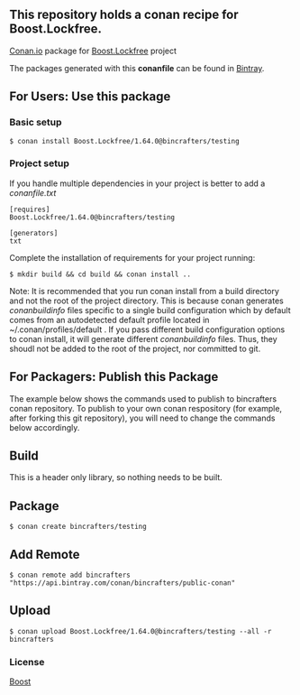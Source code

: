 ## This repository holds a conan recipe for Boost.Lockfree.

[Conan.io](https://conan.io) package for [Boost.Lockfree](https://github.com/Boostorg/Lockfree) project

The packages generated with this **conanfile** can be found in [Bintray](https://bintray.com/bincrafters/public-conan/Boost.Lockfree%3Abincrafters).

## For Users: Use this package

### Basic setup

    $ conan install Boost.Lockfree/1.64.0@bincrafters/testing

### Project setup

If you handle multiple dependencies in your project is better to add a *conanfile.txt*

    [requires]
    Boost.Lockfree/1.64.0@bincrafters/testing

    [generators]
    txt

Complete the installation of requirements for your project running:</small></span>

    $ mkdir build && cd build && conan install ..
	
Note: It is recommended that you run conan install from a build directory and not the root of the project directory.  This is because conan generates *conanbuildinfo* files specific to a single build configuration which by default comes from an autodetected default profile located in ~/.conan/profiles/default .  If you pass different build configuration options to conan install, it will generate different *conanbuildinfo* files.  Thus, they shoudl not be added to the root of the project, nor committed to git. 

## For Packagers: Publish this Package

The example below shows the commands used to publish to bincrafters conan repository. To publish to your own conan respository (for example, after forking this git repository), you will need to change the commands below accordingly. 

## Build  

This is a header only library, so nothing needs to be built.

## Package 

    $ conan create bincrafters/testing
	
## Add Remote

	$ conan remote add bincrafters "https://api.bintray.com/conan/bincrafters/public-conan"

## Upload

    $ conan upload Boost.Lockfree/1.64.0@bincrafters/testing --all -r bincrafters

### License
[Boost](LICENSE)
